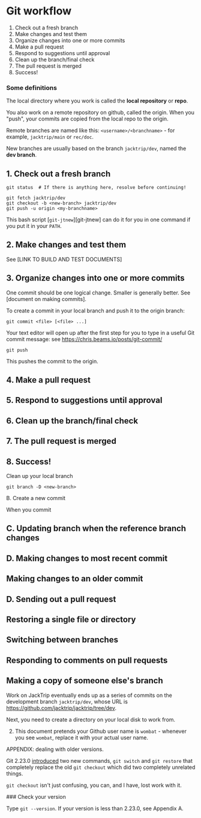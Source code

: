 # Git workflow

1. Check out a fresh branch
2. Make changes and test them
3. Organize changes into one or more commits
4. Make a pull request
5. Respond to suggestions until approval
6. Clean up the branch/final check
7. The pull request is merged
8. Success!

### Some definitions

The local directory where you work is called the **local repository** or
**repo**.

You also work on a remote repository on github, called the origin.  When
you "push", your commits are copied from the local repo to the origin.

Remote branches are named like this: `<username>/<branchname>` - for example,
`jacktrip/main` or `rec/doc`.

New branches are usually based on the branch `jacktrip/dev`, named the **dev
branch**.

## 1. Check out a fresh branch

    git status  # If there is anything here, resolve before continuing!

    git fetch jacktrip/dev
    git checkout -b <new-branch> jacktrip/dev
    git push -u origin <my-branchname>

This bash script [`git-jtnew`][git-jtnew] can do it for you in one command
if you put it in your `PATH`.

## 2. Make changes and test them

See [LINK TO BUILD AND TEST DOCUMENTS]

## 3. Organize changes into one or more commits

One commit should be one logical change.  Smaller is generally better.
See [document on making commits].

To create a commit in your local branch and push it to the origin branch:

    git commit <file> [<file> ...]

Your text editor will open up after the first step for you to type in a useful
Git commit message: see https://chris.beams.io/posts/git-commit/

    git push

This pushes the commit to the origin.

## 4. Make a pull request


## 5. Respond to suggestions until approval
## 6. Clean up the branch/final check
## 7. The pull request is merged
## 8. Success!

Clean up your local branch

    git branch -D <new-branch>

B. Create a new commit

When you commit

## C. Updating branch when the reference branch changes

## D. Making changes to most recent commit

## Making changes to an older commit

## D. Sending out a pull request

## Restoring a single file or directory

## Switching between branches

## Responding to comments on pull requests

## Making a copy of someone else's branch




Work on JackTrip eventually ends up as a series of commits on the development
branch `jacktrip/dev`, whose URL is
https://github.com/jacktrip/jacktrip/tree/dev.







Next, you need to create a directory on your local disk to work from.






2. This document pretends your Github user name is `wombat` - whenever you see
    `wombat`, replace it with your actual user name.

APPENDIX: dealing with older versions.

Git 2.23.0
[introduced](https://www.infoq.com/news/2019/08/git-2-23-switch-restore/) two
new commands, `git switch` and `git restore` that completely replace the
old `git checkout` which did two completely unrelated things.

`git checkout` isn't just confusing, you can, and I have, lost work with it.


\### Check your version

Type `git --version`.  If your version is less than 2.23.0, see Appendix A.
